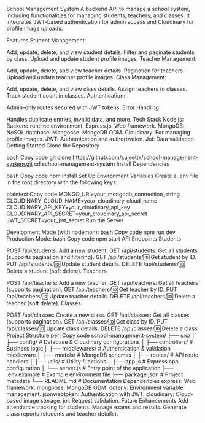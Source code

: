 School Management System
A backend API to manage a school system, including functionalities for managing students, teachers, and classes. It integrates JWT-based authentication for admin access and Cloudinary for profile image uploads.

Features
Student Management:

Add, update, delete, and view student details.
Filter and paginate students by class.
Upload and update student profile images.
Teacher Management:

Add, update, delete, and view teacher details.
Pagination for teachers.
Upload and update teacher profile images.
Class Management:

Add, update, delete, and view class details.
Assign teachers to classes.
Track student count in classes.
Authentication:

Admin-only routes secured with JWT tokens.
Error Handling:

Handles duplicate entries, invalid data, and more.
Tech Stack
Node.js: Backend runtime environment.
Express.js: Web framework.
MongoDB: NoSQL database.
Mongoose: MongoDB ODM.
Cloudinary: For managing profile images.
JWT: Authentication and authorization.
Joi: Data validation.
Getting Started
Clone the Repository

bash
Copy code
git clone https://github.com/sujeettx/school-management-system.git
cd school-management-system
Install Dependencies

bash
Copy code
npm install
Set Up Environment Variables Create a .env file in the root directory with the following keys:

plaintext
Copy code
MONGO_URI=your_mongodb_connection_string
CLOUDINARY_CLOUD_NAME=your_cloudinary_cloud_name
CLOUDINARY_API_KEY=your_cloudinary_api_key
CLOUDINARY_API_SECRET=your_cloudinary_api_secret
JWT_SECRET=your_jwt_secret
Run the Server

Development Mode (with nodemon):
bash
Copy code
npm run dev
Production Mode:
bash
Copy code
npm start
API Endpoints
Students

POST /api/students: Add a new student.
GET /api/students: Get all students (supports pagination and filtering).
GET /api/students/:id: Get student by ID.
PUT /api/students/:id: Update student details.
DELETE /api/students/:id: Delete a student (soft delete).
Teachers

POST /api/teachers: Add a new teacher.
GET /api/teachers: Get all teachers (supports pagination).
GET /api/teachers/:id: Get teacher by ID.
PUT /api/teachers/:id: Update teacher details.
DELETE /api/teachers/:id: Delete a teacher (soft delete).
Classes

POST /api/classes: Create a new class.
GET /api/classes: Get all classes (supports pagination).
GET /api/classes/:id: Get class by ID.
PUT /api/classes/:id: Update class details.
DELETE /api/classes/:id: Delete a class.
Project Structure
perl
Copy code
school-management-system/
├── src/
│   ├── config/               # Database & Cloudinary configurations
│   ├── controllers/          # Business logic
│   ├── middlewares/          # Authentication & validation middleware
│   ├── models/               # MongoDB schemas
│   ├── routes/               # API route handlers
│   ├── utils/                # Utility functions
│   ├── app.js                # Express app configuration
│   └── server.js             # Entry point of the application
├── .env.example              # Example environment file
├── package.json              # Project metadata
└── README.md                 # Documentation
Dependencies
express: Web framework.
mongoose: MongoDB ODM.
dotenv: Environment variable management.
jsonwebtoken: Authentication with JWT.
cloudinary: Cloud-based image storage.
joi: Request validation.
Future Enhancements
Add attendance tracking for students.
Manage exams and results.
Generate class reports (students and teacher details).